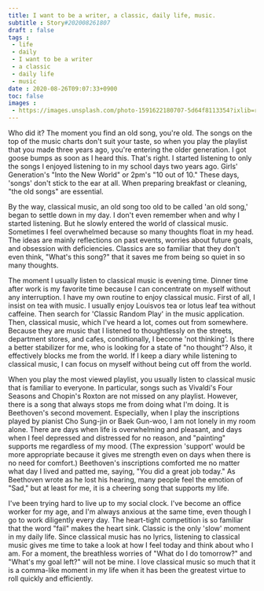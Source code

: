 ```yaml
---
title: I want to be a writer, a classic, daily life, music.
subtitle : Story#202008261807
draft : false
tags :
 - life
 - daily
 - I want to be a writer
 - a classic
 - daily life
 - music
date : 2020-08-26T09:07:33+0900
toc: false
images : 
 - https://images.unsplash.com/photo-1591622180707-5d64f8113354?ixlib=rb-1.2.1&q=80&fm=jpg&crop=entropy&cs=tinysrgb&w=1080&fit=max&ixid=eyJhcHBfaWQiOjE1NTU0OX0
---
```


Who did it? The moment you find an old song, you're old. The songs on the top of the music charts don't suit your taste, so when you play the playlist that you made three years ago, you're entering the older generation. I got goose bumps as soon as I heard this. That's right. I started listening to only the songs I enjoyed listening to in my school days two years ago. Girls' Generation's "Into the New World" or 2pm's "10 out of 10." These days, 'songs' don't stick to the ear at all. When preparing breakfast or cleaning, "the old songs" are essential.  

By the way, classical music, an old song too old to be called 'an old song,' began to settle down in my day. I don't even remember when and why I started listening. But he slowly entered the world of classical music. Sometimes I feel overwhelmed because so many thoughts float in my head. The ideas are mainly reflections on past events, worries about future goals, and obsession with deficiencies. Classics are so familiar that they don't even think, "What's this song?" that it saves me from being so quiet in so many thoughts.  

The moment I usually listen to classical music is evening time. Dinner time after work is my favorite time because I can concentrate on myself without any interruption. I have my own routine to enjoy classical music. First of all, I insist on tea with music. I usually enjoy Louisvos tea or lotus leaf tea without caffeine. Then search for 'Classic Random Play' in the music application. Then, classical music, which I've heard a lot, comes out from somewhere. Because they are music that I listened to thoughtlessly on the streets, department stores, and cafes, conditionally, I become 'not thinking'. Is there a better stabilizer for me, who is looking for a state of "no thought"? Also, it effectively blocks me from the world. If I keep a diary while listening to classical music, I can focus on myself without being cut off from the world.  

When you play the most viewed playlist, you usually listen to classical music that is familiar to everyone. In particular, songs such as Vivaldi's Four Seasons and Chopin's Roxton are not missed on any playlist. However, there is a song that always stops me from doing what I'm doing. It is Beethoven's second movement. Especially, when I play the inscriptions played by pianist Cho Sung-jin or Baek Gun-woo, I am not lonely in my room alone. There are days when life is overwhelming and pleasant, and days when I feel depressed and distressed for no reason, and "painting" supports me regardless of my mood. (The expression 'support' would be more appropriate because it gives me strength even on days when there is no need for comfort.) Beethoven's inscriptions comforted me no matter what day I lived and patted me, saying, "You did a great job today." As Beethoven wrote as he lost his hearing, many people feel the emotion of "Sad," but at least for me, it is a cheering song that supports my life.  



I've been trying hard to live up to my social clock. I've become an office worker for my age, and I'm always anxious at the same time, even though I go to work diligently every day. The heart-tight competition is so familiar that the word "fail" makes the heart sink. Classic is the only 'slow' moment in my daily life. Since classical music has no lyrics, listening to classical music gives me time to take a look at how I feel today and think about who I am. For a moment, the breathless worries of "What do I do tomorrow?" and "What's my goal left?" will not be mine. I love classical music so much that it is a comma-like moment in my life when it has been the greatest virtue to roll quickly and efficiently.  

